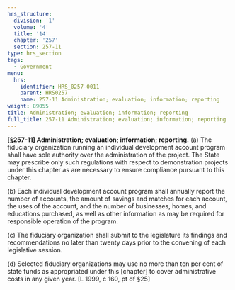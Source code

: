 ```yaml
---
hrs_structure:
  division: '1'
  volume: '4'
  title: '14'
  chapter: '257'
  section: 257-11
type: hrs_section
tags:
  - Government
menu:
  hrs:
    identifier: HRS_0257-0011
    parent: HRS0257
    name: 257-11 Administration; evaluation; information; reporting
weight: 89055
title: Administration; evaluation; information; reporting
full_title: 257-11 Administration; evaluation; information; reporting
---
```

**[§257-11] Administration; evaluation; information; reporting.** (a) The fiduciary organization running an individual development account program shall have sole authority over the administration of the project. The State may prescribe only such regulations with respect to demonstration projects under this chapter as are necessary to ensure compliance pursuant to this chapter.

(b) Each individual development account program shall annually report the number of accounts, the amount of savings and matches for each account, the uses of the account, and the number of businesses, homes, and educations purchased, as well as other information as may be required for responsible operation of the program.

(c) The fiduciary organization shall submit to the legislature its findings and recommendations no later than twenty days prior to the convening of each legislative session.

(d) Selected fiduciary organizations may use no more than ten per cent of state funds as appropriated under this [chapter] to cover administrative costs in any given year. [L 1999, c 160, pt of §25]